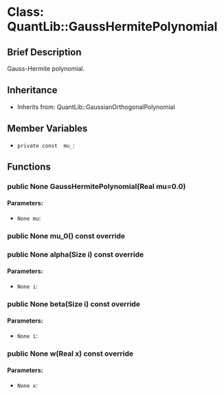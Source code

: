 # Class: QuantLib::GaussHermitePolynomial

## Brief Description
Gauss-Hermite polynomial. 

## Inheritance
- Inherits from: QuantLib::GaussianOrthogonalPolynomial

## Member Variables
- `private const  mu_`: 

## Functions
### public None GaussHermitePolynomial(Real mu=0.0)

#### Parameters:
- `None mu`: 

### public None mu_0() const override


### public None alpha(Size i) const override

#### Parameters:
- `None i`: 

### public None beta(Size i) const override

#### Parameters:
- `None i`: 

### public None w(Real x) const override

#### Parameters:
- `None x`: 


